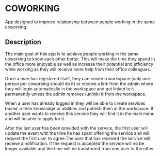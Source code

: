 # COWORKING
App designed to improve relationship between people working in the same coworking.

## Description
The main goal of this app is to achieve people working in the same coworking to know each other better.
This will make the time they spend in the office more enjoyable as well as increase their potential and efficiency while working as they will receive more help from their office colleagues.

Once a user has registered itself, they can create a workspace (only one person per coworking should do it) or receive a link from the admin where they will login automatically in the workspace and get linked to it permanently unless the admin removes (unlink) it from the workspace.

When a user has already logged in they will be able to create services based in their knowladge or abilities and publish them in the workspace.
If another user wants to receive this service they will find it in the main menu and will be able to apply for it.

After the last user has been provided with the service, the first user will update the event with the time he has spent offering the service and will request the first user to agree.The user that has received the service will receive a notification. If the request is accepted the service will no be longer available and the time will be transferred from one user to the other. 
